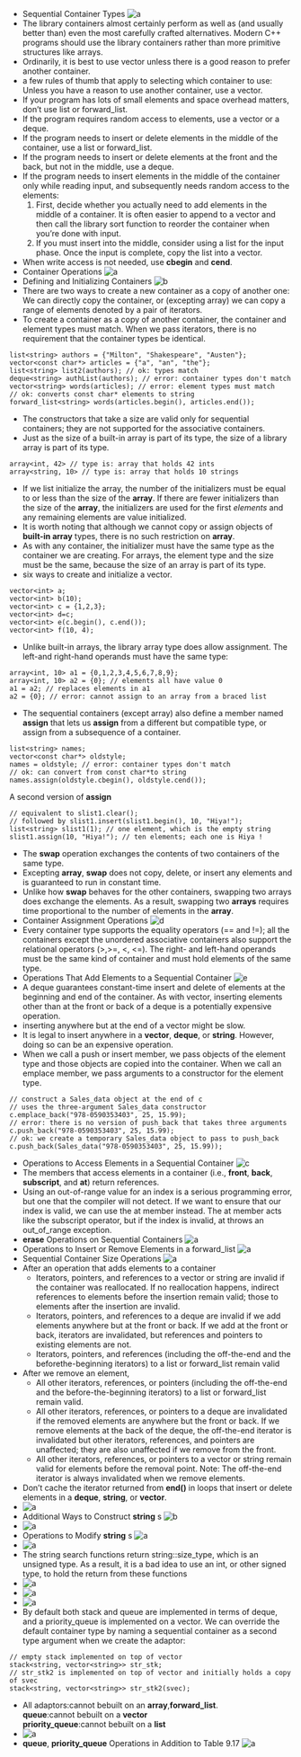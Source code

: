 - Sequential Container Types
![a](https://github.com/zcenao21/Cpp/blob/master/photo/SequentialContainer.PNG?raw=true)
- The library containers almost
certainly perform as well as (and usually better than) even the most carefully
crafted alternatives. Modern C++ programs should use the library containers
rather than more primitive structures like arrays.
- Ordinarily, it is best to use vector unless there is a good reason to prefer
another container.
- a few rules of thumb that apply to selecting which container to use:
Unless you have a reason to use another container, use a vector.
 - If your program has lots of small elements and space overhead matters, don’t use list or forward_list.
 - If the program requires random access to elements, use a vector or a deque.
 - If the program needs to insert or delete elements in the middle of the container, use a list or forward_list.
 - If the program needs to insert or delete elements at the front and the back, but not in the middle, use a deque.
 - If the program needs to insert elements in the middle of the container only while reading input, and subsequently needs random access to the elements:
    1. First, decide whether you actually need to add elements in the middle of a container. It is often easier to append to a vector and then call the library sort function to reorder the container when you’re done with input.
    2. If you must insert into the middle, consider using a list for the input phase. Once the input is complete, copy the list into a vector.
- When write access is not needed, use **cbegin** and **cend**.
- Container Operations ![a](https://github.com/zcenao21/Cpp/blob/master/photo/ContainerOperations.PNG?raw=true)
- Defining and Initializing Containers
![b](https://github.com/zcenao21/Cpp/blob/master/photo/DefiningandIntializingContainer.PNG?raw=true)
- There are two ways to create a new container as a copy of another one: We can directly copy the container, or (excepting array) we can copy a range of elements denoted by a pair of iterators.
- To create a container as a copy of another container, the container and element types must match. When we pass iterators, there is no requirement that the container types be identical.
```
list<string> authors = {"Milton", "Shakespeare", "Austen"};
vector<const char*> articles = {"a", "an", "the"};
list<string> list2(authors); // ok: types match
deque<string> authList(authors); // error: container types don't match
vector<string> words(articles); // error: element types must match
// ok: converts const char* elements to string
forward_list<string> words(articles.begin(), articles.end());
```
- The constructors that take a size are valid only for sequential containers; they are not supported for the associative containers.
- Just as the size of a built-in array is part of its type, the size of a library array is part
of its type.
```
array<int, 42> // type is: array that holds 42 ints
array<string, 10> // type is: array that holds 10 strings
```
- If we list initialize the array, the number of the initializers must be equal to or less than the
size of the **array**. If there are fewer initializers than the size of the **array**, the initializers are used for the first *elements* and any remaining elements are value initialized.
- It is worth noting that although we cannot copy or assign objects of **built-in array** types, there is no such restriction on **array**.
- As with any container, the initializer must have the same type as the container we are creating. For arrays, the element type and the size must be the same, because the size of an array is part of its type.
- six ways to create and initialize a vector.
```
vector<int> a;
vector<int> b(10);
vector<int> c = {1,2,3};
vector<int> d=c;
vector<int> e(c.begin(), c.end());
vector<int> f(10, 4);
```
- Unlike built-in arrays, the library array type does allow assignment. The left-and right-hand operands must have the same type:
```
array<int, 10> a1 = {0,1,2,3,4,5,6,7,8,9};
array<int, 10> a2 = {0}; // elements all have value 0
a1 = a2; // replaces elements in a1
a2 = {0}; // error: cannot assign to an array from a braced list
```
- The sequential containers (except array) also define a member named **assign** that lets us **assign** from a different but compatible type, or assign from a subsequence of a container.
```
list<string> names;
vector<const char*> oldstyle;
names = oldstyle; // error: container types don't match
// ok: can convert from const char*to string
names.assign(oldstyle.cbegin(), oldstyle.cend());
```
A second version of **assign**
```
// equivalent to slist1.clear();
// followed by slist1.insert(slist1.begin(), 10, "Hiya!");
list<string> slist1(1); // one element, which is the empty string
slist1.assign(10, "Hiya!"); // ten elements; each one is Hiya !
```
- The **swap** operation exchanges the contents of two containers of the same type.
- Excepting **array**, **swap** does not copy, delete, or insert any elements and is guaranteed to run in constant time.
- Unlike how **swap** behaves for the other containers, swapping two arrays does exchange the elements. As a result, swapping two **arrays** requires time proportional to the number of elements in the **array**.
- Container Assignment Operations
![d](https://github.com/zcenao21/Cpp/blob/master/photo/ContainerAssignment.PNG?raw=true)
- Every container type supports the equality operators (== and !=); all the containers except the unordered associative containers also support the relational operators (>,>=, <, <=). The right- and left-hand operands must be the same kind of container and must hold elements of the same type.
- Operations That Add Elements to a Sequential Container
![e](https://github.com/zcenao21/Cpp/blob/master/photo/AddElementToSequentialContainer.PNG?raw=true)
- A deque
guarantees constant-time insert and delete of elements at the beginning and end of the container. As with vector, inserting elements other than at the front or back of a deque is a potentially expensive operation.
- inserting anywhere but at the end of a vector might be slow.
- It is legal to insert anywhere in a **vector**, **deque**, or **string**. However, doing so can be an expensive operation.
- When we call a push or insert member, we pass objects of the element type and those objects are copied into the container. When we call an emplace member, we pass arguments to a constructor for the element type.
```
// construct a Sales_data object at the end of c
// uses the three-argument Sales_data constructor
c.emplace_back("978-0590353403", 25, 15.99);
// error: there is no version of push_back that takes three arguments
c.push_back("978-0590353403", 25, 15.99);
// ok: we create a temporary Sales_data object to pass to push_back
c.push_back(Sales_data("978-0590353403", 25, 15.99));
```
- Operations to Access Elements in a Sequential Container
![c](https://github.com/zcenao21/Cpp/blob/master/photo/AccessElement.PNG?raw=true)
- The members that access elements in a container (i.e., **front**, **back**, **subscript**, and **at**) return references.
- Using an out-of-range value for an index is a serious programming error, but one that
the compiler will not detect. If we want to ensure that our index is valid, we can use the at member instead. The at member acts like the subscript operator, but if the index is invalid, at throws an out_of_range exception.
- **erase** Operations on Sequential Containers
![a](https://github.com/zcenao21/Cpp/blob/master/photo/EraseOperations.PNG?raw=true)
- Operations to Insert or Remove Elements in a forward_list
![a](https://github.com/zcenao21/Cpp/blob/master/photo/OperationsForwardList.PNG?raw=true)
- Sequential Container Size Operations
![a](https://github.com/zcenao21/Cpp/blob/master/photo/SequentialContainerResize.JPG?raw=true)
- After an operation that adds elements to a container
  - Iterators, pointers, and references to a vector or string are invalid if the container was reallocated. If no reallocation happens, indirect references to elements before the insertion remain valid; those to elements after the insertion are invalid.
  - Iterators, pointers, and references to a deque are invalid if we add elements anywhere but at the front or back. If we add at the front or back, iterators are invalidated, but references and pointers to existing elements are not.
  - Iterators, pointers, and references (including the off-the-end and the beforethe-beginning iterators) to a list or forward_list remain valid
- After we remove an element,
  - All other iterators, references, or pointers (including the off-the-end and the before-the-beginning iterators) to a list or forward_list remain valid.
  - All other iterators, references, or pointers to a deque are invalidated if the removed elements are anywhere but the front or back. If we remove elements at the back of the deque, the off-the-end iterator is invalidated but other iterators, references, and pointers are unaffected; they are also unaffected if we remove from the front.
  - All other iterators, references, or pointers to a vector or string remain valid for elements before the removal point. Note: The off-the-end iterator is always invalidated when we remove elements.
- Don’t cache the iterator returned from **end()** in loops that insert or delete elements in a **deque**, **string**, or **vector**.
- ![a](https://github.com/zcenao21/Cpp/blob/master/photo/ContainerSizeManagement.JPG?raw=true)
- Additional Ways to Construct **string** s
![b](https://github.com/zcenao21/Cpp/blob/master/photo/AdditionalConstructString.JPG?raw=true)
- ![a](https://github.com/zcenao21/Cpp/blob/master/photo/SubString.JPG?raw=true)
- Operations to Modify **string** s
![a](https://github.com/zcenao21/Cpp/blob/master/photo/ModifyStrings.JPG?raw=true)
- ![a](https://github.com/zcenao21/Cpp/blob/master/photo/stringSearchOperations.JPG?raw=true)
- The string search functions return string::size_type, which is an unsigned type. As a result, it is a bad idea to use an int, or other signed type, to hold the return from these functions
- ![a](https://github.com/zcenao21/Cpp/blob/master/photo/CompareString.JPG?raw=true)
- ![a](https://github.com/zcenao21/Cpp/blob/master/photo/ConvertStringToNumber.JPG?raw=true)
- ![a](https://github.com/zcenao21/Cpp/blob/master/photo/OperationsandTypesCommonTtotheContainerAdaptors.JPG?raw=true)
- By default both stack and queue are implemented in terms of deque, and a
priority_queue is implemented on a vector. We can override the default
container type by naming a sequential container as a second type argument when we create the adaptor:
```
// empty stack implemented on top of vector
stack<string, vector<string>> str_stk;
// str_stk2 is implemented on top of vector and initially holds a copy of svec
stack<string, vector<string>> str_stk2(svec);
```
- All adaptors:cannot bebuilt on an **array**,**forward_list**.  
**queue**:cannot bebuilt on a **vector**  
**priority_queue**:cannot bebuilt on a **list**
- ![a](https://github.com/zcenao21/Cpp/blob/master/photo/StackOperationsAddition.JPG?raw=true )
- **queue**, **priority_queue** Operations in Addition to Table 9.17 ![a](https://github.com/zcenao21/Cpp/blob/master/photo/QueuePriorityQueueAddition.JPG?raw=true)
